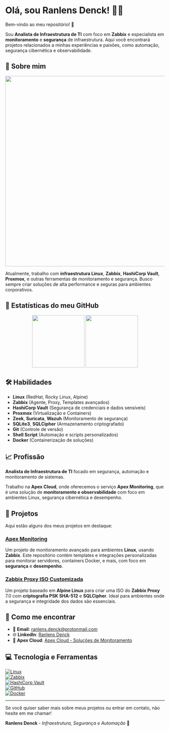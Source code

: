 # Olá, sou **Ranlens Denck**! 👨‍💻  

Bem-vindo ao meu repositório! 👋  

Sou **Analista de Infraestrutura de TI** com foco em **Zabbix** e especialista em **monitoramento** e **segurança** de infraestrutura. Aqui você encontrará projetos relacionados a minhas experiências e paixões, como automação, segurança cibernética e observabilidade.

## 📌 Sobre mim  

<p align="center">
  <img src="https://camo.githubusercontent.com/f3d1844ae6b25ed2014a4cc0c2c06e43791ef47db2f99aa3cc76279d0c4c80e2/68747470733a2f2f6469676974616c65646765746563682e696e2f696d616765732f42616e6e65725f30325f6e65772e676966" width="600"/>
</p>

Atualmente, trabalho com **infraestrutura Linux**, **Zabbix**, **HashiCorp Vault**, **Proxmox**, e outras ferramentas de monitoramento e segurança. Busco sempre criar soluções de alta performance e seguras para ambientes corporativos.

## 🚀 Estatísticas do meu GitHub  

<p align="center">
  <img height="165em" src="https://github-readme-stats.vercel.app/api?username=rsdenck&show_icons=true&theme=radical&count_private=true&hide_title=true&hide=prs"/>
  <img height="165em" src="https://github-readme-stats.vercel.app/api/top-langs/?username=rsdenck&layout=compact&langs_count=8&theme=radical"/>
</p>

## 🛠️ Habilidades  

- **Linux** (RedHat, Rocky Linux, Alpine)  
- **Zabbix** (Agente, Proxy, Templates avançados)  
- **HashiCorp Vault** (Segurança de credenciais e dados sensíveis)  
- **Proxmox** (Virtualização e Containers)  
- **Zeek**, **Suricata**, **Wazuh** (Monitoramento de segurança)  
- **SQLite3**, **SQLCipher** (Armazenamento criptografado)  
- **Git** (Controle de versão)  
- **Shell Script** (Automação e scripts personalizados)  
- **Docker** (Containerização de soluções)  

## 📈 Profissão  

**Analista de Infraestrutura de TI** focado em segurança, automação e monitoramento de sistemas.  

Trabalho na **Apex Cloud**, onde oferecemos o serviço **Apex Monitoring**, que é uma solução de **monitoramento e observabilidade** com foco em ambientes Linux, segurança cibernética e desempenho.  

## 🚀 Projetos  

Aqui estão alguns dos meus projetos em destaque:

### [Apex Monitoring](https://github.com/rsdenck/apex-monitoring)  

Um projeto de monitoramento avançado para ambientes **Linux**, usando **Zabbix**. Este repositório contém templates e integrações personalizadas para monitorar servidores, containers Docker, e mais, com foco em **segurança** e **desempenho**.  

### [Zabbix Proxy ISO Customizada](https://github.com/rsdenck/zabbix-proxy-iso)  

Um projeto baseado em **Alpine Linux** para criar uma ISO do **Zabbix Proxy** 7.0 com **criptografia PSK SHA-512** e **SQLCipher**. Ideal para ambientes onde a segurança e integridade dos dados são essenciais.  

## 📅 Como me encontrar  

- 📧 **Email**: ranlens.denck@protonmail.com
- 🌐 **LinkedIn**: [Ranlens Denck](https://www.linkedin.com/in/ranlensdenck)  
- 💼 **Apex Cloud**: [Apex Cloud - Soluções de Monitoramento](rsdenck.github.io/apex.cloud/)  

## 💻 Tecnologia e Ferramentas  

[![Linux](https://img.shields.io/badge/Linux-Server-blue?style=for-the-badge&logo=linux)](https://www.linux.org/)  
[![Zabbix](https://img.shields.io/badge/Zabbix-7.0-red?style=for-the-badge&logo=zabbix)](https://www.zabbix.com/)  
[![HashiCorp Vault](https://img.shields.io/badge/HashiCorp%20Vault-1.9-yellow?style=for-the-badge&logo=hashicorp)](https://www.hashicorp.com/products/vault)  
[![GitHub](https://img.shields.io/badge/GitHub-Dev-black?style=for-the-badge&logo=github)](https://github.com/rsdenck)  
[![Docker](https://img.shields.io/badge/Docker-Container-blue?style=for-the-badge&logo=docker)](https://www.docker.com/)  

---

Se você quiser saber mais sobre meus projetos ou entrar em contato, não hesite em me chamar!  

**Ranlens Denck** - *Infraestrutura, Segurança e Automação* 🚀  

